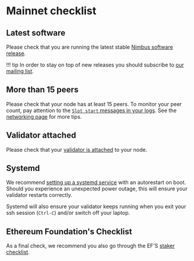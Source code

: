 # Mainnet checklist

## Latest software

Please check that you are running the latest stable [Nimbus software release](https://github.com/status-im/nimbus-eth2/releases).

!!! tip
    In order to stay on top of new releases you should subscribe to [our mailing list](https://subscribe.nimbus.team/).

## More than 15 peers

Please check that your node has at least 15 peers.
To monitor your peer count, pay attention to the [`Slot start` messages in your logs](keep-an-eye.md#keep-track-of-your-syncing-progress).
See the [networking page](networking.md) for more tips.

## Validator attached

Please check that your [validator is attached](keep-an-eye.md#make-sure-your-validator-is-attached) to your node.

## Systemd

We recommend [setting up a systemd service](beacon-node-systemd.md) with an autorestart on boot.
Should you experience an unexpected power outage, this will ensure your validator restarts correctly.

Systemd will also ensure your validator keeps running when you exit your ssh session (`Ctrl-C`) and/or switch off your laptop.

## Ethereum Foundation's Checklist

As a final check, we recommend you also go through the EF'S [staker checklist](https://launchpad.ethereum.org/en/checklist).
